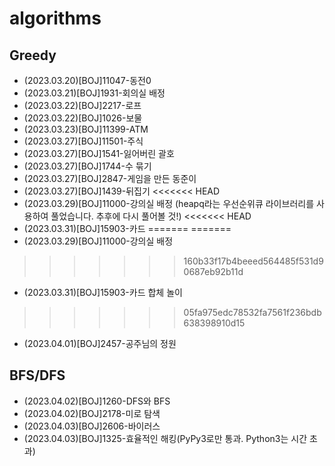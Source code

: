 # algorithms
## Greedy
- (2023.03.20)[BOJ]11047-동전0
- (2023.03.21)[BOJ]1931-회의실 배정
- (2023.03.22)[BOJ]2217-로프
- (2023.03.22)[BOJ]1026-보물
- (2023.03.23)[BOJ]11399-ATM
- (2023.03.27)[BOJ]11501-주식
- (2023.03.27)[BOJ]1541-잃어버린 괄호
- (2023.03.27)[BOJ]1744-수 묶기
- (2023.03.27)[BOJ]2847-게임을 만든 동준이
- (2023.03.27)[BOJ]1439-뒤집기
<<<<<<< HEAD
- (2023.03.29)[BOJ]11000-강의실 배정 (heapq라는 우선순위큐 라이브러리를 사용하여 풀었습니다. 추후에 다시 풀어볼 것!)
<<<<<<< HEAD
- (2023.03.31)[BOJ]15903-카드 
=======
=======
- (2023.03.29)[BOJ]11000-강의실 배정
>>>>>>> 160b33f17b4beeed564485f531d90687eb92b11d
- (2023.03.31)[BOJ]15903-카드 합체 놀이
>>>>>>> 05fa975edc78532fa7561f236bdb638398910d15
- (2023.04.01)[BOJ]2457-공주님의 정원
## BFS/DFS
- (2023.04.02)[BOJ]1260-DFS와 BFS
- (2023.04.02)[BOJ]2178-미로 탐색
- (2023.04.03)[BOJ]2606-바이러스
- (2023.04.03)[BOJ]1325-효율적인 해킹(PyPy3로만 통과. Python3는 시간 초과)

